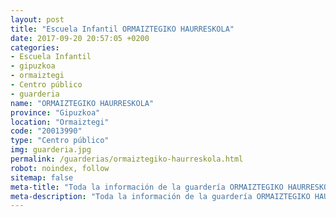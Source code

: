 ```yaml
---
layout: post
title: "Escuela Infantil ORMAIZTEGIKO HAURRESKOLA"
date: 2017-09-20 20:57:05 +0200
categories:
- Escuela Infantil
- gipuzkoa
- ormaiztegi
- Centro público
- guarderia
name: "ORMAIZTEGIKO HAURRESKOLA"
province: "Gipuzkoa"
location: "Ormaiztegi"
code: "20013990"
type: "Centro público"
img: guarderia.jpg
permalink: /guarderias/ormaiztegiko-haurreskola.html
robot: noindex, follow
sitemap: false
meta-title: "Toda la información de la guardería ORMAIZTEGIKO HAURRESKOLA"
meta-description: "Toda la información de la guardería ORMAIZTEGIKO HAURRESKOLA"
---
```

